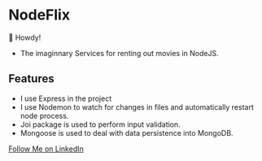 # NodeFlix
👋 Howdy!

- The imaginnary Services for renting out movies in NodeJS.

## Features
- I use Express in the project
- I use Nodemon to watch for changes in files and automatically restart node process.
- Joi package is used to perform input validation.
- Mongoose is used to deal with data persistence into MongoDB.

<a class="libutton" href="https://www.linkedin.com/comm/mynetwork/discovery-see-all?usecase=PEOPLE_FOLLOWS&followMember=ssas4" target="_blank">Follow Me on LinkedIn</a>
